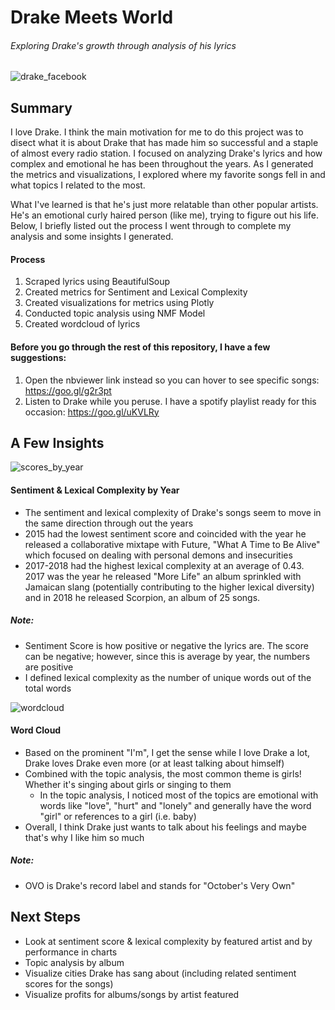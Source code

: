 # Drake Meets World
###### *Exploring Drake's growth through analysis of his lyrics*

![drake_facebook](https://user-images.githubusercontent.com/40477918/43699918-99f67422-9905-11e8-897c-128b13153f82.png)

## Summary
I love Drake. I think the main motivation for me to do this project was to disect what it is about Drake that has made him so successful and a staple of almost every radio station. I focused on analyzing Drake's lyrics and how complex and emotional he has been throughout the years. As I generated the metrics and visualizations, I explored where my favorite songs fell in and what topics I related to the most.

What I've learned is that he's just more relatable than other popular artists. He's an emotional curly haired person (like me), trying to figure out his life. Below, I briefly listed out the process I went through to complete my analysis and some insights I generated.

#### Process
1. Scraped lyrics using BeautifulSoup
2. Created metrics for Sentiment and Lexical Complexity
3. Created visualizations for metrics using Plotly
4. Conducted topic analysis using NMF Model
5. Created wordcloud of lyrics

#### Before you go through the rest of this repository, I have a few suggestions:
1. Open the nbviewer link instead so you can hover to see specific songs: https://goo.gl/g2r3pt
2. Listen to Drake while you peruse. I have a spotify playlist ready for this occasion: https://goo.gl/uKVLRy

## A Few Insights
![scores_by_year](https://user-images.githubusercontent.com/40477918/43701160-098c7f62-990a-11e8-8feb-49af6b35bc0c.png)
#### Sentiment & Lexical Complexity by Year
+ The sentiment and lexical complexity of Drake's songs seem to move in the same direction through out the years
+ 2015 had the lowest sentiment score and coincided with the year he released a collaborative mixtape with Future, "What A Time to Be Alive" which focused on dealing with personal demons and insecurities
+ 2017-2018 had the highest lexical complexity at an average of 0.43. 2017 was the year he released "More Life" an album sprinkled with Jamaican slang (potentially contributing to the higher lexical diversity) and in 2018 he released Scorpion, an album of 25 songs. 

##### Note: 
 - Sentiment Score is how positive or negative the lyrics are. The score can be negative; however, since this is average by year, the numbers are positive
 - I defined lexical complexity as the number of unique words out of the total words

![wordcloud](https://user-images.githubusercontent.com/40477918/43701208-30aad59e-990a-11e8-932f-f2a445fb84f6.png)
#### Word Cloud
+ Based on the prominent "I'm", I get the sense while I love Drake a lot, Drake loves Drake even more (or at least talking about himself)
+ Combined with the topic analysis, the most common theme is girls! Whether it's singing about girls or singing to them
    + In the topic analysis, I noticed most of the topics are emotional with words like "love", "hurt" and "lonely" and generally have the word "girl" or references to a girl (i.e. baby)
+ Overall, I think Drake just wants to talk about his feelings and maybe that's why I like him so much

##### Note: 
 - OVO is Drake's record label and stands for "October's Very Own"
 
## Next Steps
+ Look at sentiment score & lexical complexity by featured artist and by performance in charts
+ Topic analysis by album
+ Visualize cities Drake has sang about (including related sentiment scores for the songs)
+ Visualize profits for albums/songs by artist featured

